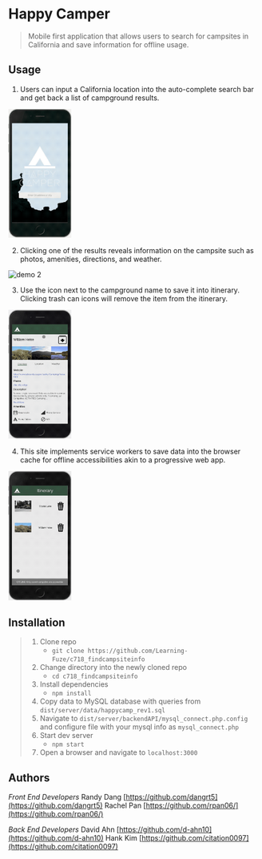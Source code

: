 # Happy Camper
> Mobile first application that allows users to search for campsites in California and save information for offline usage.



## Usage
1. Users can input a California location into the auto-complete search bar and get back a list of campground results.

<img src="./demo/demo1.gif" alt="demo 1" width="25%" height="25%">



2. Clicking one of the results reveals information on the campsite such as photos, amenities, directions, and weather.

<img src="./demo/demo2.gif" alt="demo 2" width="25%" height="25%">



3. Use the icon next to the campground name to save it into itinerary. Clicking trash can icons will remove the item from the itinerary.

<img src="./demo/demo3.gif" alt="demo 3" width="25%" height="25%">



4. This site implements service workers to save data into the browser cache for offline accessibilities akin to a progressive web app.

<img src="./demo/demo4.gif" alt="demo 4" width="25%" height="25%">


## Installation

> 1. Clone repo
>    - `git clone https://github.com/Learning-Fuze/c718_findcampsiteinfo`
> 1. Change directory into the newly cloned repo
>    - `cd c718_findcampsiteinfo`
> 1. Install dependencies
>    - `npm install`
> 1. Copy data to MySQL database with queries from `dist/server/data/happycamp_rev1.sql`
> 1. Navigate to `dist/server/backendAPI/mysql_connect.php.config` and configure file with your mysql info as `mysql_connect.php`
> 1. Start dev server
>    - `npm start`
> 1. Open a browser and navigate to `localhost:3000`

## Authors

*Front End Developers*
Randy Dang [https://github.com/dangrt5](https://github.com/dangrt5)
Rachel Pan [https://github.com/rpan06/](https://github.com/rpan06/)

*Back End Developers*
David Ahn [https://github.com/d-ahn10](https://github.com/d-ahn10)
Hank Kim [https://github.com/citation0097](https://github.com/citation0097)
